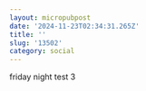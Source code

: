 ```yaml
---
layout: micropubpost
date: '2024-11-23T02:34:31.265Z'
title: ''
slug: '13502'
category: social
---
```

friday night test 3
